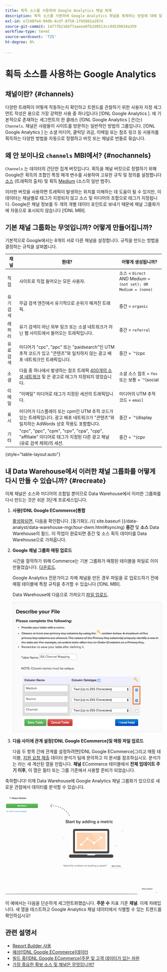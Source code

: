 ```yaml
---
title: 획득 소스를 사용하여 Google Analytics 채널 복제
description: 획득 소스를 사용하여 Google Analytics 채널을 복제하는 방법에 대해 알아봅니다.
exl-id: e7248fe4-94db-4cdf-8f58-1f65061a207d
source-git-commit: 14777b216bf7aaeea0fb2d0513cc94539034a359
workflow-type: tm+mt
source-wordcount: '725'
ht-degree: 0%

---
```


# 획득 소스를 사용하는 Google Analytics

## 채널이란? {#channels}

다양한 트래픽이 어떻게 작동하는지 확인하고 트렌드를 관찰하기 위한 사용자 지정 세그먼트 작성은 용으로 가장 강력한 사용 중 하나입니다  [!DNL Google Analytics ]. 에 기본적으로 존재하는 세그먼트의 한 클래스 [!DNL Google Analytics ] 은(는) `Channels`. 채널은 사람들이 사이트를 방문하는 일반적인 방법의 그룹입니다.  [!DNL Google Analytics ] 는 소셜 미디어, 클릭당 과금, 이메일 또는 참조 링크 등 사용자를 획득하는 다양한 방법을 자동으로 정렬하고 버킷 또는 채널로 번들로 묶습니다.

## 왜 안 보이나요 `channels` MBI에서? {#nochannels}

`Channels` 는 데이터의 간단한 집계 버킷입니다. 획득을 채널 버킷으로 정렬하기 위해 Google은 획득의 조합인 특정 매개 변수를 사용하여 고유한 규칙 및 정의를 설정합니다 [소스](https://support.google.com/analytics/answer/1033173?hl=en) (트래픽의 출처) 및 획득 [Medium](https://support.google.com/analytics/answer/6099206?hl=en) (소스의 일반 범주).

이러한 버킷을 사용하면 트래픽이 발생하는 위치를 이해하는 데 도움이 될 수 있지만, 이 데이터는 채널별로 태그가 지정되지 않고 소스 및 미디어의 조합으로 태그가 지정됩니다. Google은 채널 정보를 두 개의 개별 데이터 포인트로 보내기 때문에 채널 그룹화가에 자동으로 표시되지 않습니다 [!DNL MBI].

## 기본 채널 그룹화는 무엇입니까? 어떻게 만들어집니까?

기본적으로 Google에서는 8개의 서로 다른 채널을 설정합니다. 규칙을 만드는 방법을 결정하는 규칙을 살펴봅니다.

| 채널 | 뭔데? | 어떻게 생성됩니까? |
|---|---|---|
| 직접 | 사이트로 직접 들어오는 모든 사용자. | 소스 = `Direct`<br>AND Medium = `(not set); OR Medium = (none)` |
| 유기 검색 | 무급 검색 엔진에서 유기적으로 순위가 매겨진 트래픽. | 중간 = `organic` |
| 레퍼러 | 유기 검색이 아닌 외부 링크 또는 소셜 네트워크가 아닌 웹 사이트에서 들어오는 트래픽입니다. | 중간 = `referral` |
| 유료 검색 | 미디어가 &quot;cpc&quot;, &quot;ppc&quot; 또는 &quot;paidsearch&quot;인 UTM 추적 코드가 있고 &quot;콘텐츠&quot;와 일치하지 않는 광고 배포 네트워크인 트래픽입니다. | 중간 = `^(cpc|ppc|paidsearch)$`<br>AND 광고 배포 네트워크 ≠ `Content` |
| 소셜 | 다음 중 하나에서 발생하는 참조 트래픽 [400개의 소셜 네트워크](https://www.annielytics.com/blog/analytics/sites-google-analytics-includes-in-social-reports/) 및 은 광고로 태그가 지정되지 않았습니다. | 소셜 소스 참조 = `Yes`<br>또는 보통 = `^(social|social-network|social-media|sm|social network|social media)$` |
| 이메일 | &quot;이메일&quot; 미디어로 태그가 지정된 세션의 트래픽입니다. | 미디어의 UTM 추적 코드 = `email` |
| 표시 | 미디어가 디스플레이 또는 cpm인 UTM 추적 코드가 있는 트래픽입니다. 광고 배포 네트워크가 &quot;콘텐츠&quot;와 일치하는 AdWords 상호 작용도 포함합니다. | 중간 = `^(display|cpm|banner)$`<br>OR 광고 배포 네트워크 = `Content`<br>AND 광고 형식 ≠ `Text` |
| 기타 | &quot;cpc&quot;, &quot;ppc&quot;, &quot;cpm&quot;, &quot;cpv&quot;, &quot;cpa&quot;, &quot;cpp&quot;, &quot;affiliate&quot; 미디어로 태그가 지정된 다른 광고 채널(유료 검색 제외)의 세션. | 중간 = `^(cpv|cpa|cpp|content-text)$` |

{style="table-layout:auto"}

## 내 Data Warehouse에서 이러한 채널 그룹화를 어떻게 다시 만들 수 있습니까? {#recreate}

이제 채널은 소스와 미디어의 조합일 뿐이므로 Data Warehouse에서 이러한 그룹화를 다시 만드는 것은 쉬운 3단계 프로세스입니다.

1. **사용[!DNL Google ECommerce]통합**

   [활성화되면](../importing-data/integrations/google-ecommerce.md), 다음을 확인합니다. [동기화](../{{ site.baseurl }}/data-analyst/data-warehouse-mgr/tour-dwm.html#syncing) **중간** 및 **소스** Data Warehouse의 필드. 이 작업이 완료되면 중간 및 소스 획득 데이터를 Data Warehouse으로 가져옵니다.

1. **Google 채널 그룹화 매핑 업로드**

   시간을 절약하기 위해 Commerce는 기본 그룹화가 매핑된 테이블을 파일로 이미 만들었습니다. [다운로드](../../assets/ga-channel-mapping.csv).

   Google Analytics 전문가이고 자체 채널을 만든 경우 파일을 로 업로드하기 전에 매핑 테이블에 특정 규칙을 추가할 수 있습니다 [!DNL MBI].

   Data Warehouse에 다음으로 가져오기 [파일 업로드](../importing-data/connecting-data/using-file-uploader.md).

   ![](../../assets/Setting_Primary_Keys.png)

1. **다음 사이에 관계 설정[!DNL Google ECommerce]및 매핑 파일 업로드**

   다음 두 항목 간에 관계를 설정하려면[!DNL Google ECommerce]그리고 매핑 테이블, [지원 요청 제출](../../guide-overview.md) 데이터 분석가 팀에 문의하고 이 문서를 참조하십시오. 분석가는 라는 새 계산된 열을 만듭니다. **채널** ECommerce 테이블에서 **전체 업데이트 주기 이후**, 이 열은 필터 또는 그룹 기준에서 사용할 준비가 되었습니다.

축하합니다! 이제 Data Warehouse에 Google Analytics 채널 그룹화가 있으므로 새로운 관점에서 데이터를 분석할 수 있습니다.

![채널별 주문 수 지표 세그먼트화](../../assets/GA_Channel_Gif.gif)

이 예에서는 다음을 단순하게 세그먼트화했습니다. **주문 수** 지표 기준 **채널**. 이제 차례입니다. 새 열을 테스트하고 Google Analytics 채널 데이터에서 식별할 수 있는 트렌드를 확인하십시오!

## 관련 설명서

* [Report Builder 사용](../../tutorials/using-visual-report-builder.md)
* [예상[!DNL Google ECommerce]데이터](../importing-data/integrations/google-ecommerce-data.md)
* [빌드 중[!DNL Google ECommerce]주문 및 고객 데이터가 있는 차원](../data-warehouse-mgr/bldg-google-ecomm-dim.md)
* [가장 중요한 확보 소스 및 채널은 무엇입니까?](../analysis/most-value-source-channel.md)
